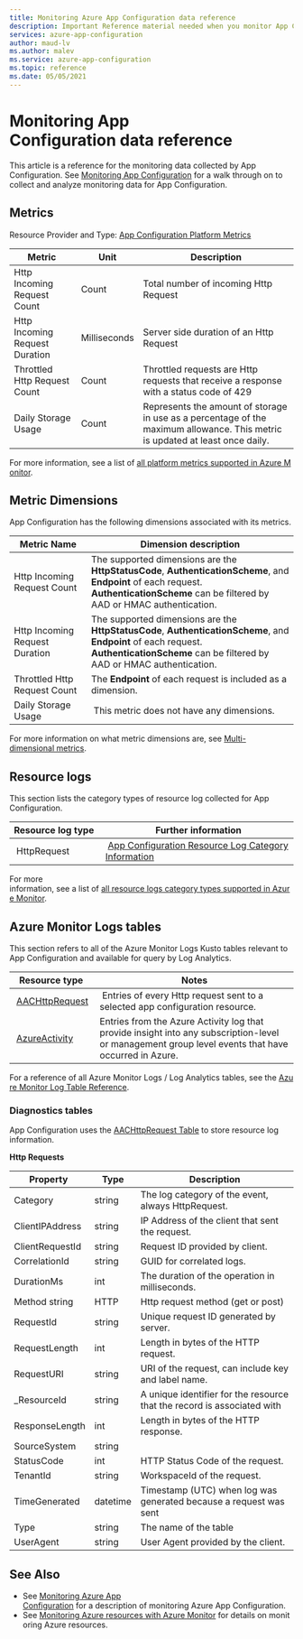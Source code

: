 ```yaml
---
title: Monitoring Azure App Configuration data reference
description: Important Reference material needed when you monitor App Configuration
services: azure-app-configuration
author: maud-lv
ms.author: malev
ms.service: azure-app-configuration
ms.topic: reference
ms.date: 05/05/2021
---
```



# Monitoring App Configuration data reference

This article is a reference for the monitoring data collected by App Configuration. See [Monitoring App Configuration](monitor-app-configuration.md) for a walk through on to collect and analyze monitoring data for App Configuration.

## Metrics 
Resource Provider and Type: [App Configuration Platform Metrics](../azure-monitor/essentials/metrics-supported.md#microsoftappconfigurationconfigurationstores)

| Metric | Unit | Description |
|-------|-----| ----- |
| Http Incoming Request Count	| Count	| Total number of incoming Http Request |
| Http Incoming Request Duration | Milliseconds | Server side duration of an Http Request |
| Throttled Http Request Count | Count |	Throttled requests are Http requests that receive a response with a status code of 429 |
| Daily Storage Usage | Count |	Represents the amount of storage in use as a percentage of the maximum allowance. This metric is updated at least once daily. |

For more information, see a list of [all platform metrics supported in Azure Monitor](../azure-monitor/essentials/metrics-supported.md).


## Metric Dimensions
App Configuration has the following dimensions associated with its metrics.

| Metric Name | Dimension description |
|-------|-----|
| Http Incoming Request Count | The supported dimensions are the **HttpStatusCode**, **AuthenticationScheme**, and **Endpoint** of each request. **AuthenticationScheme** can be filtered by AAD or HMAC authentication.   |
| Http Incoming Request Duration | The supported dimensions are the **HttpStatusCode**, **AuthenticationScheme**, and **Endpoint** of each request. **AuthenticationScheme** can be filtered by AAD or HMAC authentication. |
| Throttled Http Request Count | The **Endpoint** of each request is included as a dimension.  |
| Daily Storage Usage | This metric does not have any dimensions.  |

 For more information on what metric dimensions are, see [Multi-dimensional metrics](../azure-monitor/essentials/data-platform-metrics.md#multi-dimensional-metrics).

## Resource logs
This section lists the category types of resource log collected for App Configuration. 

| Resource log type | Further information|
|-------|-----|
| HttpRequest | [App Configuration Resource Log Category Information](../azure-monitor/essentials/resource-logs-categories.md) |

For more information, see a list of [all resource logs category types supported in Azure Monitor](../azure-monitor/essentials/resource-logs-schema.md).
 
## Azure Monitor Logs tables

This section refers to all of the Azure Monitor Logs Kusto tables relevant to App Configuration and available for query by Log Analytics.

|Resource type | Notes |
|-------|-----|
| [AACHttpRequest](/azure/azure-monitor/reference/tables/aachttprequest) | Entries of every Http request sent to a selected app configuration resource. |
| [AzureActivity](/azure/azure-monitor/reference/tables/azureactivity) | Entries from the Azure Activity log that provide insight into any subscription-level or management group level events that have occurred in Azure. |

For a reference of all Azure Monitor Logs / Log Analytics tables, see the [Azure Monitor Log Table Reference](/azure/azure-monitor/reference/tables/tables-resourcetype).

### Diagnostics tables

App Configuration uses the [AACHttpRequest Table](/azure/azure-monitor/reference/tables/aachttprequest) to store resource log information.

**Http Requests**

|Property | Type | Description |
|-------|-----| ----- |
|Category	|string	|The log category of the event, always HttpRequest. 
|ClientIPAddress |	string|	IP Address of the client that sent the request.
|ClientRequestId|	string|	Request ID provided by client.
|CorrelationId|	string|	GUID for correlated logs.
|DurationMs|	int	|The duration of the operation in milliseconds.
|Method	string|	HTTP| Http request method (get or post)
|RequestId|	string|	Unique request ID generated by server.
|RequestLength|	int	|Length in bytes of the HTTP request.
|RequestURI|	string|	URI of the request, can include key and label name. 
|_ResourceId|	string|	A unique identifier for the resource that the record is associated with
|ResponseLength|	int|	Length in bytes of the HTTP response.
|SourceSystem| string|	
|StatusCode|	int	|HTTP Status Code of the request.
|TenantId|	string	|WorkspaceId of the request. 
|TimeGenerated|	datetime|	Timestamp (UTC) when log was generated because a request was sent
|Type	|string|	The name of the table
|UserAgent|	string|	User Agent provided by the client.


## See Also

* See [Monitoring Azure App Configuration](monitor-app-configuration.md) for a description of monitoring Azure App Configuration.
* See [Monitoring Azure resources with Azure Monitor](../azure-monitor/essentials/monitor-azure-resource.md) for details on monitoring Azure resources.